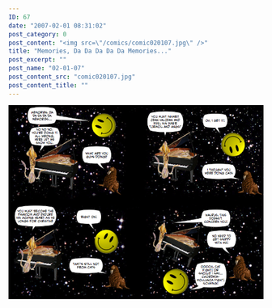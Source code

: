 ```yaml
---
ID: 67
date: "2007-02-01 08:31:02"
post_category: 0
post_content: "<img src=\"/comics/comic020107.jpg\" />"
title: "Memories, Da Da Da Da Da Memories..."
post_excerpt: ""
post_name: "02-01-07"
post_content_src: "comic020107.jpg"
post_content_title: ""
---
```



[![](/comics-hi-res/comic020107.jpg)](/comics-hi-res/comic020107.jpg)
